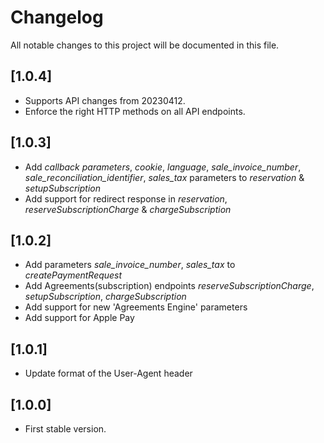# Changelog
All notable changes to this project will be documented in this file.

## [1.0.4]

- Supports API changes from 20230412.
- Enforce the right HTTP methods on all API endpoints.

## [1.0.3]

- Add _callback parameters_, _cookie_, _language_, _sale_invoice_number_, _sale_reconciliation_identifier_, _sales_tax_ parameters to _reservation_ & _setupSubscription_
- Add support for redirect response in _reservation_, _reserveSubscriptionCharge_ & _chargeSubscription_
 
## [1.0.2]

- Add parameters _sale_invoice_number_, _sales_tax_ to _createPaymentRequest_
- Add Agreements(subscription) endpoints _reserveSubscriptionCharge_, _setupSubscription_, _chargeSubscription_
- Add support for new 'Agreements Engine' parameters
- Add support for Apple Pay

## [1.0.1]

- Update format of the User-Agent header

## [1.0.0]

- First stable version.
